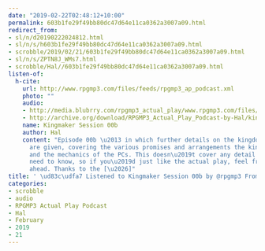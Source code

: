 ```yaml
---
date: "2019-02-22T02:48:12+10:00"
permalink: 603b1fe29f49bb80dc47d64e11ca0362a3007a09.html
redirect_from:
- sl/n/d20190222024812.html
- sl/n/s/h603b1fe29f49bb80dc47d64e11ca0362a3007a09.html
- scrobble/2019/02/21/603b1fe29f49bb80dc47d64e11ca0362a3007a09.html
- sl/n/s/ZPTN8J_WMs7.html
- scrobble/Hal//603b1fe29f49bb80dc47d64e11ca0362a3007a09.html
listen-of:
  h-cite:
    url: http://www.rpgmp3.com/files/feeds/rpgmp3_ap_podcast.xml
    photo: ""
    audio:
    - http://media.blubrry.com/rpgmp3_actual_play/www.rpgmp3.com/files/game_recordings/Sugar_Fuelled_Gamers/kingmaker_session_00b.mp3
    - http://archive.org/download/RPGMP3_Actual_Play_Podcast-by-Hal/kingmaker_session_00b.mp3
    name: Kingmaker Session 00b
    author: Hal
    content: "Episode 00b \u2013 in which further details on the kingdom of Stagthorn
      are given, covering the various promises and arrangements the kingdom made,
      and the mechanics of the PCs. This doesn\u2019t cover any detail you desperately
      need to know, so if you\u2019d just like the actual play, feel free to skip
      ahead. Thanks to the [\u2026]"
title: ' \ud83c\udfa7 Listened to Kingmaker Session 00b by @rpgmp3 From #RPGMP3ActualPlayPodcast'
categories:
- scrobble
- audio
- RPGMP3 Actual Play Podcast
- Hal
- February
- 2019
- 21
---
```

